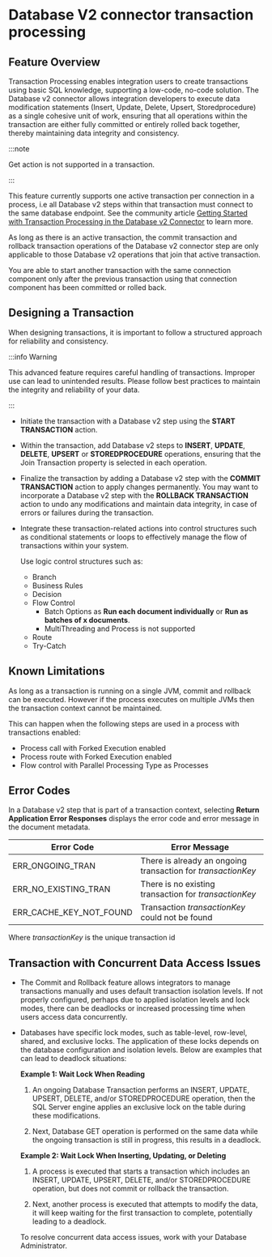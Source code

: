 # Database V2 connector transaction processing 

<head>
  <meta name="guidename" content="Integration"/>
  <meta name="context" content="3ba305b7-c476-4ee9-a55e-6d0ad2bc8f78"/>
</head>

## Feature Overview

Transaction Processing enables integration users to create transactions using basic SQL knowledge, supporting a low-code, no-code solution. 
The Database v2 connector allows integration developers to execute data modification statements (Insert, Update, Delete, Upsert, Storedprocedure) as a single cohesive unit of work, ensuring that all operations within the transaction are either fully committed or entirely rolled back together, thereby maintaining data integrity and consistency.

:::note

Get action is not supported in a transaction.

:::

This feature currently supports one active transaction per connection in a process, i.e all Database v2 steps within that transaction must connect to the same database endpoint. See the community article [Getting Started with Transaction Processing in the Database v2 Connector](https://community.boomi.com/s/article/Getting-Started-with-Transaction-Processing-in-the-Database-v2) to learn more.

As long as there is an active transaction, the commit transaction and rollback transaction operations of the Database v2 connector step are only applicable to those Database v2 operations that join that active transaction.

You are able to start another transaction with the same connection component only after the previous transaction using that connection component has been committed or rolled back.

## Designing a Transaction

When designing transactions, it is important to follow a structured approach for reliability and consistency.

:::info Warning

This advanced feature requires careful handling of transactions. Improper use can lead to unintended results. Please follow best practices to maintain the integrity and reliability of your data.

:::

- Initiate the transaction with a Database v2 step using the **START TRANSACTION** action.
- Within the transaction, add Database v2 steps to **INSERT**, **UPDATE**, **DELETE**, **UPSERT** or **STOREDPROCEDURE** operations, ensuring that the Join Transaction property is selected in each operation.
- Finalize the transaction by adding a Database v2 step with the **COMMIT TRANSACTION** action to apply changes permanently. You may want to incorporate a Database v2 step with the **ROLLBACK TRANSACTION** action to undo any modifications and maintain data integrity, in case of errors or failures during the transaction.
- Integrate these transaction-related actions into control structures such as conditional statements or loops to effectively manage the flow of transactions within your system.

  Use logic control structures such as:

  - Branch
  - Business Rules
  - Decision
  - Flow Control 
    - Batch Options as **Run each document individually** or **Run as batches of x documents**.
    - MultiThreading and Process is not supported
  - Route
  - Try-Catch

## Known Limitations

As long as a transaction is running on a single JVM, commit and rollback can be executed. However if the process executes on multiple JVMs then the transaction context cannot be maintained.

This can happen when the following steps are used in a process with transactions enabled:
- Process call with Forked Execution enabled
- Process route with Forked Execution enabled
- Flow control with Parallel Processing Type as Processes

## Error Codes

In a Database v2 step that is part of a transaction context, selecting **Return Application Error Responses** displays the error code and error message in the document metadata.

|**Error Code**|**Error Message**|
|--------------|-----------------|
|ERR_ONGOING_TRAN|There is already an ongoing transaction for *transactionKey*|
|ERR_NO_EXISTING_TRAN|There is no existing transaction for *transactionKey*|
|ERR_CACHE_KEY_NOT_FOUND|Transaction *transactionKey* could not be found|

Where *transactionKey* is the unique transaction id

## Transaction with Concurrent Data Access Issues

- The Commit and Rollback feature allows integrators to manage transactions manually and uses default transaction isolation levels. If not properly configured, perhaps due to applied isolation levels and lock modes, there can be deadlocks or increased processing time when users access data concurrently.

- Databases have specific lock modes, such as table-level, row-level, shared, and exclusive locks. The application of these locks depends on the database configuration and isolation levels. Below are examples that can lead to deadlock situations:

  **Example 1: Wait Lock When Reading**

    1. An ongoing Database Transaction performs an INSERT, UPDATE, UPSERT, DELETE, and/or STOREDPROCEDURE operation, then the SQL Server engine applies an exclusive lock on the table during these modifications.

    2. Next, Database GET operation is performed on the same data while the ongoing transaction is still in progress, this results in a deadlock.

  **Example 2: Wait Lock When Inserting, Updating, or Deleting**

    1. A process is executed that starts a transaction which includes an INSERT, UPDATE, UPSERT, DELETE, and/or STOREDPROCEDURE operation, but does not commit or rollback the transaction.

    2. Next, another process is executed that attempts to modify the data, it will keep waiting for the first transaction to complete, potentially leading to a deadlock.

  To resolve concurrent data access issues, work with your Database Administrator.
